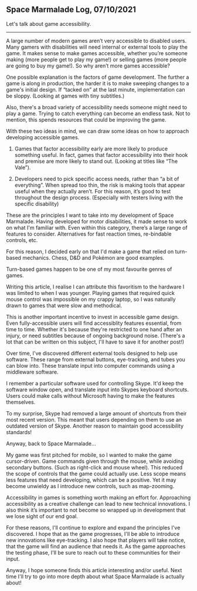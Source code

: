 ## Space Marmalade Log, 07/10/2021

Let's talk about game accessibility.

---

A large number of modern games aren’t very accessible to disabled users. Many gamers with disabilities will need internal or external tools to play the game. It makes sense to make games accessible, whether you’re someone making (more people get to play my game!) or selling games (more people are going to buy my game!). So why aren’t more games accessible?

One possible explanation is the factors of game development. The further a game is along in production, the harder it is to make sweeping changes to a game's initial design. If “tacked on” at the last minute, implementation can be sloppy. (Looking at games with tiny subtitles.)

Also, there's a broad variety of accessibility needs someone might need to play a game. Trying to catch everything can become an endless task. Not to mention, this spends resources that could be improving the game.

With these two ideas in mind, we can draw some ideas on how to approach developing accessible games. 

1. Games that factor accessibility early are more likely to produce something useful. In fact, games that factor accessibility into their hook and premise are more likely to stand out. (Looking at titles like “The Vale”).

2. Developers need to pick specific access needs, rather than “a bit of everything”. When spread too thin, the risk is making tools that appear useful when they actually aren’t. For this reason, it’s good to test throughout the design process. (Especially with testers living with the specific disability)

These are the principles I want to take into my development of Space Marmalade.  Having developed for motor disabilities, it made sense to work on what I'm familiar with. Even within this category, there’s a large range of features to consider. Alternatives for fast reaction times, re-bindable controls, etc. 

For this reason, I decided early on that I'd make a game that relied on turn-based mechanics. Chess, D&D and Pokémon are good examples.

Turn-based games happen to be one of my most favourite genres of games. 

Writing this article, I realise I can attribute this favoritism to the hardware I was limited to when I was younger. Playing games that required quick mouse control was impossible on my crappy laptop, so I was naturally drawn to games that were slow and methodical.

This is another important incentive to invest in accessible game design. Even fully-accessible users will find accessiblity features essential, from time to time. Whether it's because they're restricted to one hand after an injury, or need subtitles because of ongoing background noise. (There's a lot that can be written on this subject, I'll have to save it for another post!)  

Over time, I've discovered different external tools designed to help use software. These range from external buttons, eye-tracking, and tubes you can blow into. These translate input into computer commands using a middleware software. 

I remember a particular software used for controlling Skype. It'd keep the software window open, and translate input into Skypes keyboard shortcuts. Users could make calls without Microsoft having to make the features themselves. 

To my surprise, Skype had removed a large amount of shortcuts from their most recent version. This meant that users depending on them to use an outdated version of Skype. Another reason to maintain good accessibility standards!

Anyway, back to Space Marmalade...

My game was first pitched for mobile, so I wanted to make the game cursor-driven. Game commands given through the mouse, while avoiding secondary buttons. (Such as right-click and mouse wheel). This reduced the scope of controls that the game could actually use. Less scope means less features that need developing, which can be a positive. Yet it may become unwieldy as I introduce new controls, such as map-zooming. 

Accessibility in games is something worth making an effort for. Approaching accessibility as a creative challenge can lead to new technical innovations. I also think it’s important to not become so wrapped up in development that we lose sight of our end goal.

For these reasons, I'll continue to explore and expand the principles I've discovered. I hope that as the game progresses, I'll be able to introduce new innovations like eye-tracking. I also hope that players will take notice, that the game will find an audience that needs it. As the game approaches the testing phase, I'll be sure to reach out to these communities for their input.

Anyway, I hope someone finds this article interesting and/or useful. Next time I'll try to go into more depth about what Space Marmalade is actually about!
